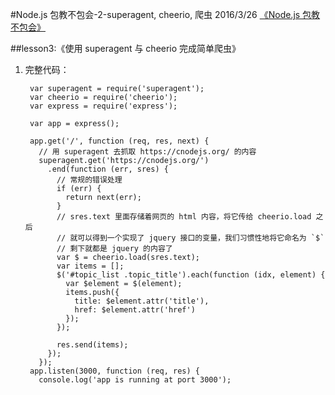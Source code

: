 #Node.js 包教不包会-2-superagent, cheerio, 爬虫
2016/3/26
[《Node.js 包教不包会》](https://github.com/alsotang/node-lessons)

##lesson3:《使用 superagent 与 cheerio 完成简单爬虫》
1. 完整代码：

        var superagent = require('superagent');
        var cheerio = require('cheerio');
        var express = require('express');

        var app = express();

        app.get('/', function (req, res, next) {
          // 用 superagent 去抓取 https://cnodejs.org/ 的内容
          superagent.get('https://cnodejs.org/')
            .end(function (err, sres) {
              // 常规的错误处理
              if (err) {
                return next(err);
              }
              // sres.text 里面存储着网页的 html 内容，将它传给 cheerio.load 之后
              // 就可以得到一个实现了 jquery 接口的变量，我们习惯性地将它命名为 `$`
              // 剩下就都是 jquery 的内容了
              var $ = cheerio.load(sres.text);
              var items = [];
              $('#topic_list .topic_title').each(function (idx, element) {
                var $element = $(element);
                items.push({
                  title: $element.attr('title'),
                  href: $element.attr('href')
                });
              });

              res.send(items);
            });
          });
        app.listen(3000, function (req, res) {
          console.log('app is running at port 3000');




